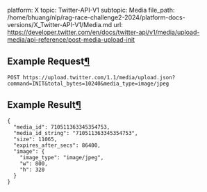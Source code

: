 platform: X
topic: Twitter-API-V1
subtopic: Media
file_path: /home/bhuang/nlp/rag-race-challenge2-2024/platform-docs-versions/X_Twitter-API-V1/Media.md
url: https://developer.twitter.com/en/docs/twitter-api/v1/media/upload-media/api-reference/post-media-upload-init

## Example Request[¶](#example-request "Permalink to this headline")

`POST https://upload.twitter.com/1.1/media/upload.json?command=INIT&total_bytes=10240&media_type=image/jpeg`

## Example Result[¶](#example-result "Permalink to this headline")

    {
      "media_id": 710511363345354753,
      "media_id_string": "710511363345354753",
      "size": 11065,
      "expires_after_secs": 86400,
      "image": {
        "image_type": "image/jpeg",
        "w": 800,
        "h": 320
      }
    }